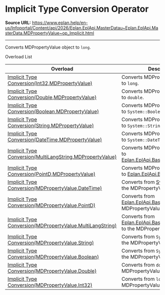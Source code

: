 # Implicit Type Conversion Operator

**Source URL:** https://www.eplan.help/en-us/Infoportal/Content/api/2026/Eplan.EplApi.MasterDatau~Eplan.EplApi.MasterData.MDPropertyValue~op_Implicit.html

---

Converts MDPropertyValue object to `long`.

Overload List

| Overload | Description |
| --- | --- |
| [Implicit Type Conversion(Int32,MDPropertyValue)](Eplan.EplApi.MasterDatau~Eplan.EplApi.MasterData.MDPropertyValue~op_Implicit(Int32,MDPropertyValue).html) | Converts MDPropertyValue object to `long`. |
| [Implicit Type Conversion(Double,MDPropertyValue)](Eplan.EplApi.MasterDatau~Eplan.EplApi.MasterData.MDPropertyValue~op_Implicit(Double,MDPropertyValue).html) | Converts MDPropertyValue object to `double`. |
| [Implicit Type Conversion(Boolean,MDPropertyValue)](Eplan.EplApi.MasterDatau~Eplan.EplApi.MasterData.MDPropertyValue~op_Implicit(Boolean,MDPropertyValue).html) | Converts MDPropertyValue object to `System::Boolean`. |
| [Implicit Type Conversion(String,MDPropertyValue)](Eplan.EplApi.MasterDatau~Eplan.EplApi.MasterData.MDPropertyValue~op_Implicit(String,MDPropertyValue).html) | Converts MDPropertyValue object to `System::String`. |
| [Implicit Type Conversion(DateTime,MDPropertyValue)](Eplan.EplApi.MasterDatau~Eplan.EplApi.MasterData.MDPropertyValue~op_Implicit(DateTime,MDPropertyValue).html) | Converts MDPropertyValue object to `System::DateTime`. |
| [Implicit Type Conversion(MultiLangString,MDPropertyValue)](Eplan.EplApi.MasterDatau~Eplan.EplApi.MasterData.MDPropertyValue~op_Implicit(MultiLangString,MDPropertyValue).html) | Converts MDPropertyValue object to [Eplan.EplApi.Base.MultiLangString](Eplan.EplApi.Baseu~Eplan.EplApi.Base.MultiLangString.html). |
| [Implicit Type Conversion(PointD,MDPropertyValue)](Eplan.EplApi.MasterDatau~Eplan.EplApi.MasterData.MDPropertyValue~op_Implicit(PointD,MDPropertyValue).html) | Converts MDPropertyValue object to [Eplan.EplApi.Base.PointD](Eplan.EplApi.Baseu~Eplan.EplApi.Base.PointD.html). |
| [Implicit Type Conversion(MDPropertyValue,DateTime)](Eplan.EplApi.MasterDatau~Eplan.EplApi.MasterData.MDPropertyValue~op_Implicit(MDPropertyValue,DateTime).html) | Converts from [System.DateTime](#) to the MDPropertyValue object. |
| [Implicit Type Conversion(MDPropertyValue,PointD)](Eplan.EplApi.MasterDatau~Eplan.EplApi.MasterData.MDPropertyValue~op_Implicit(MDPropertyValue,PointD).html) | Converts from [Eplan.EplApi.Base.PointD](Eplan.EplApi.Baseu~Eplan.EplApi.Base.PointD.html) to the MDPropertyValue object. |
| [Implicit Type Conversion(MDPropertyValue,MultiLangString)](Eplan.EplApi.MasterDatau~Eplan.EplApi.MasterData.MDPropertyValue~op_Implicit(MDPropertyValue,MultiLangString).html) | Converts from [Eplan.EplApi.Base.MultiLangString](Eplan.EplApi.Baseu~Eplan.EplApi.Base.MultiLangString.html) to the MDPropertyValue object. |
| [Implicit Type Conversion(MDPropertyValue,String)](Eplan.EplApi.MasterDatau~Eplan.EplApi.MasterData.MDPropertyValue~op_Implicit(MDPropertyValue,String).html) | Converts from `System::String` to the MDPropertyValue object. |
| [Implicit Type Conversion(MDPropertyValue,Boolean)](Eplan.EplApi.MasterDatau~Eplan.EplApi.MasterData.MDPropertyValue~op_Implicit(MDPropertyValue,Boolean).html) | Converts from `System::Boolean` to the MDPropertyValue object. |
| [Implicit Type Conversion(MDPropertyValue,Double)](Eplan.EplApi.MasterDatau~Eplan.EplApi.MasterData.MDPropertyValue~op_Implicit(MDPropertyValue,Double).html) | Converts from `double` to the MDPropertyValue object. |
| [Implicit Type Conversion(MDPropertyValue,Int32)](Eplan.EplApi.MasterDatau~Eplan.EplApi.MasterData.MDPropertyValue~op_Implicit(MDPropertyValue,Int32).html) | Converts from `long` to the MDPropertyValue object. |
